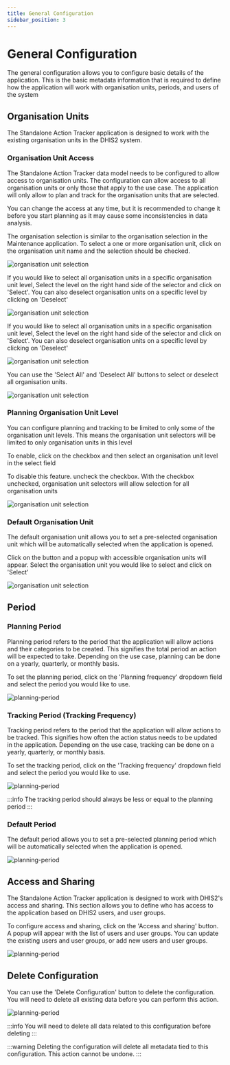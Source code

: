 ```yaml
---
title: General Configuration
sidebar_position: 3
---
```


# General Configuration

The general configuration allows you to configure basic details of the application. This is the basic metadata
information that is required to define how the application will work with organisation units, periods, and users of the
system

## Organisation Units

The Standalone Action Tracker application is designed to work with the existing organisation units in the DHIS2 system.

### Organisation Unit Access

The Standalone Action Tracker data model needs to be configured to allow access to organisation units. The configuration
can allow access to all organisation units or only those that apply to the use case. The application will only allow to
plan and track for the organisation units that are selected.

You can change the access at any time, but it is recommended to change it before you start planning as it may cause some
inconsistencies in data analysis.

The organisation selection is similar to the organisation selection in the Maintenance application. To select a one or
more
organisation unit, click on the organisation unit name and the selection should be checked.

![organisation unit selection](/img/standalone-action-tracker/single-org-unit-settings.png)

If you would like to select all organisation units in a specific organisation unit level, Select the level on the right
hand side of the selector and click on 'Select'. You can also deselect organisation units on a specific level by
clicking on 'Deselect'

![organisation unit selection](/img/standalone-action-tracker/select-by-level-general-settings.png)

If you would like to select all organisation units in a specific organisation unit level, Select the level on the right
hand side of the selector and click on 'Select'. You can also deselect organisation units on a specific level by
clicking on 'Deselect'

![organisation unit selection](/img/standalone-action-tracker/select-by-group-general-settings.png)

You can use the 'Select All' and 'Deselect All' buttons to select or deselect all organisation units.

![organisation unit selection](/img/standalone-action-tracker/select-all-general-settings.png)

### Planning Organisation Unit Level

You can configure planning and tracking to be limited to only some of the organisation unit levels. This means the
organisation unit selectors will be limited to only organisation units in this level

To enable, click on the checkbox and then select an organisation unit level in the select field

To disable this feature. uncheck the checkbox. With the checkbox unchecked, organisation unit selectors will allow
selection for all organisation units

![organisation unit selection](/img/standalone-action-tracker/planning-org-unit-general-settings.png)

### Default Organisation Unit

The default organisation unit allows you to set a pre-selected organisation unit which will be automatically selected
when the application is opened.

Click on the button and a popup with accessible organisation units will appear. Select the organisation unit you would
like to select and click on 'Select'

![organisation unit selection](/img/standalone-action-tracker/default-org-unit-select.png)

## Period

### Planning Period

Planning period refers to the period that the application will allow actions and their categories to be created. This
signifies the total period an action will be expected to take. Depending on the use case, planning can be done on a
yearly, quarterly, or monthly basis.

To set the planning period, click on the 'Planning frequency' dropdown field and select the period you would like to
use.

![planning-period](/img/standalone-action-tracker/planning-period-setup.png)

### Tracking Period (Tracking Frequency)

Tracking period refers to the period that the application will allow actions to be tracked. This signifies how often the
action status needs to be updated in the application. Depending on the use case, tracking can be done on a yearly,
quarterly, or monthly basis.

To set the tracking period, click on the 'Tracking frequency' dropdown field and select the period you would like to
use.

![planning-period](/img/standalone-action-tracker/tracking-period-setup.png)

:::info
The tracking period should always be less or equal to the planning period
:::

### Default Period

The default period allows you to set a pre-selected planning period which will be automatically selected when the
application
is opened.

![planning-period](/img/standalone-action-tracker/default-period-setup.png)

## Access and Sharing

The Standalone Action Tracker application is designed to work with DHIS2's access and sharing. This section allows you
to define who has access to the application based on DHIS2 users, and user groups.

To configure access and sharing, click on the 'Access and sharing' button. A popup will appear with the list of
users and user groups. You can update the existing users and user groups, or add new users and user groups.

![planning-period](/img/standalone-action-tracker/sharing-settings.png)

## Delete Configuration

You can use the 'Delete Configuration' button to delete the configuration. You will need to delete all existing data
before you can perform this action.

![planning-period](/img/standalone-action-tracker/delete-configuration.png)

:::info
You will need to delete all data related to this configuration before deleting 
:::

:::warning
Deleting the configuration will delete all metadata tied to this configuration. This action cannot be undone.
:::
